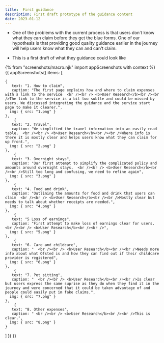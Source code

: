```yaml
---
title:  First guidance
description: First draft prototype of the guidance content
date: 2023-01-12
---
```


* One of the problems with the current process is that users don't know what they can claim before they get the blue forms. One of our hypothesis is that providing good quality guidance earlier in the journey will help users know what they can and can't claim.

* This is a first draft of what they guidance could look like

<!-- ## User needs

<b>As a prosecuter </b>
I need to find a case<br />

<b>As a prosecuter </b>
I need to do the thing<br /> -->



{% from "screenshots/macro.njk" import appScreenshots with context %}
{{ appScreenshots({
  items: [

    {
       text: "1. How to claim",
       caption: "The first page explains how and where to claim expenses with a link to the service  <br /><br /> <b>User Research</b><br /><br />The link to the service is a bit too subtle and could be missed by users. We discussed integrating the guidance and the service start page to make it clearer.",
      img: { src: "1.png" }
    },
        {
       text: "2. Travel",
       caption: "We simplified the travel information into an easily read table.  <br /><br /> <b>User Research</b><br /><br />Where info is there it is mostly clear and helps users know what they can claim for up front.",
      img: { src: "2.png" }
    },
        {
       text: "3. Overnight stays",
       caption: "Our first attempt to simplify the complicated policy and amounts around overnight stays.  <br /><br /> <b>User Research</b><br /><br />Still too long and confusing, we need to refine again",
      img: { src: "3.png" }
    },
        {
       text: "4. Food and drink",
       caption: "Outlining the amounts for food and drink that users can claim  <br /><br /> <b>User Research</b><br /><br />Mostly clear but needs to talk about whether receipts are needed.",
      img: { src: "4.png" }
    },
        {
       text: "5 Loss of earnings",
       caption: "First attempt to make loss of earnings clear for users.  <br /><br /> <b>User Research</b><br /><br />",
      img: { src: "5.png" }
    },
        {
       text: "6. Care and childcare",
       caption: "  <br /><br /> <b>User Research</b><br /><br />Needs more info about what Ofsted is and how they can find out if their childcare provider is registered",
      img: { src: "6.png" }
    },
        {
       text: "7. Pet sitting",
       caption: "  <br /><br /> <b>User Research</b><br /><br />Is clear but users express the same suprise as they do when they find it in the journey and were concerned that it could be taken advantage of and people could easily put in fake claims.",
      img: { src: "7.png" }
    },
        {
       text: "8. Other expenses",
       caption: " <br /><br /> <b>User Research</b><br /><br />This is clear.",
      img: { src: "8.png" }
    }
       
        
          
  ]
}) }}



<!-- ## User research -->